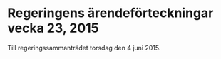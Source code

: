 # Regeringens ärendeförteckningar vecka 23, 2015

Till regeringssammanträdet torsdag den 4 juni 2015.
